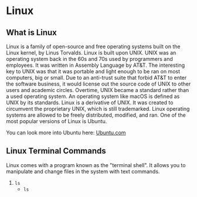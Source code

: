 # Linux 
## What is Linux
Linux is a family of open-source and free operating systems built on the Linux kernel, by Linus Torvalds. 
Linux is built upon UNIX.
UNIX was an operating system back in the 60s and 70s used by programmers and employees. It was written in Assembly Language by AT&T.
The interesting key to UNIX was that it was portable and light enough to be ran on most computers, big or small. 
Due to an anti-trust suite that forbid AT&T to enter the software business, it would license out the source code of UNIX to other users and academic circles.
Overtime, UNIX became a standard rather than a used operating system. An operating system like macOS is defined as UNIX by its standards.
Linux is a derivative of UNIX. It was created to circumvent the proprietary UNIX, which is still trademarked.
Linux operating systems are allowed to be freely distributed, modified, and ran. 
One of the most popular versions of Linux is Ubuntu. 

You can look more into Ubuntu here:  [Ubuntu.com](https://www.ubuntu.com/)

## Linux Terminal Commands
Linux comes with a program known as the "terminal shell".
It allows you to manipulate and change files in the system with text commands.

1. `ls`
    - `ls` 